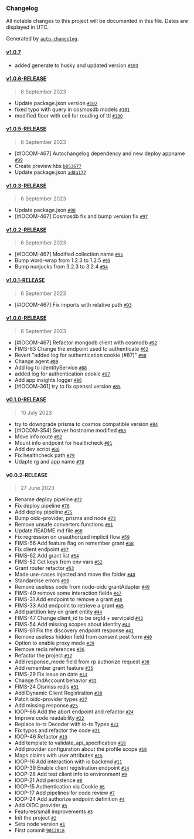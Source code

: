 ### Changelog

All notable changes to this project will be documented in this file. Dates are displayed in UTC.

Generated by [`auto-changelog`](https://github.com/CookPete/auto-changelog).

#### [v1.0.7](https://github.com/pagopa/io-openid-provider/compare/v1.0.6-RELEASE...v1.0.7)

- added generate to husky and updated version [`#103`](https://github.com/pagopa/io-openid-provider/pull/103)

#### [v1.0.6-RELEASE](https://github.com/pagopa/io-openid-provider/compare/v1.0.5-RELEASE...v1.0.6-RELEASE)

> 8 September 2023

- Update package.json version [`#102`](https://github.com/pagopa/io-openid-provider/pull/102)
- fixed typo with query in cosmosdb models [`#101`](https://github.com/pagopa/io-openid-provider/pull/101)
- modified floor with ceil for rouding of ttl [`#100`](https://github.com/pagopa/io-openid-provider/pull/100)

#### [v1.0.5-RELEASE](https://github.com/pagopa/io-openid-provider/compare/v1.0.3-RELEASE...v1.0.5-RELEASE)

> 6 September 2023

- [#IOCOM-467] Autochangelog dependency and new deploy appname [`#99`](https://github.com/pagopa/io-openid-provider/pull/99)
- Create preview.hbs [`b853677`](https://github.com/pagopa/io-openid-provider/commit/b8536775cb17f707d393a6b7557e7912924b0c25)
- Update package.json [`ad8a177`](https://github.com/pagopa/io-openid-provider/commit/ad8a177eef1791386a9fd36b27c407591996af46)

#### [v1.0.3-RELEASE](https://github.com/pagopa/io-openid-provider/compare/v1.0.2-RELEASE...v1.0.3-RELEASE)

> 6 September 2023

- Update package.json [`#98`](https://github.com/pagopa/io-openid-provider/pull/98)
- [#IOCOM-467] Cosmosdb fix and bump version fix [`#97`](https://github.com/pagopa/io-openid-provider/pull/97)

#### [v1.0.2-RELEASE](https://github.com/pagopa/io-openid-provider/compare/v1.0.1-RELEASE...v1.0.2-RELEASE)

> 6 September 2023

- [#IOCOM-467] Modified collection name [`#96`](https://github.com/pagopa/io-openid-provider/pull/96)
- Bump word-wrap from 1.2.3 to 1.2.5 [`#95`](https://github.com/pagopa/io-openid-provider/pull/95)
- Bump nunjucks from 3.2.3 to 3.2.4 [`#94`](https://github.com/pagopa/io-openid-provider/pull/94)

#### [v1.0.1-RELEASE](https://github.com/pagopa/io-openid-provider/compare/v1.0.0-RELEASE...v1.0.1-RELEASE)

> 6 September 2023

- [#IOCOM-467] Fix imports with relative path [`#93`](https://github.com/pagopa/io-openid-provider/pull/93)

#### [v1.0.0-RELEASE](https://github.com/pagopa/io-openid-provider/compare/v0.1.0-RELEASE...v1.0.0-RELEASE)

> 6 September 2023

- [#IOCOM-467] Refactor mongodb client with cosmodb [`#92`](https://github.com/pagopa/io-openid-provider/pull/92)
- FIMS-63 Change the endpoint used to authenticate [`#62`](https://github.com/pagopa/io-openid-provider/pull/62)
- Revert "added log for authentication cookie (#87)" [`#90`](https://github.com/pagopa/io-openid-provider/pull/90)
- Change agent [`#89`](https://github.com/pagopa/io-openid-provider/pull/89)
- Add log to identityService [`#88`](https://github.com/pagopa/io-openid-provider/pull/88)
- added log for authentication cookie [`#87`](https://github.com/pagopa/io-openid-provider/pull/87)
- Add app insights logger [`#86`](https://github.com/pagopa/io-openid-provider/pull/86)
- [#IOCOM-361] try to fix openssl version [`#85`](https://github.com/pagopa/io-openid-provider/pull/85)

#### [v0.1.0-RELEASE](https://github.com/pagopa/io-openid-provider/compare/v0.0.2-RELEASE...v0.1.0-RELEASE)

> 10 July 2023

- try to downgrade prisma to cosmos compatible version [`#84`](https://github.com/pagopa/io-openid-provider/pull/84)
- [#IOCOM-354] Server hostname modified [`#83`](https://github.com/pagopa/io-openid-provider/pull/83)
- Move info route [`#82`](https://github.com/pagopa/io-openid-provider/pull/82)
- Mount info endpoint for healthcheck [`#81`](https://github.com/pagopa/io-openid-provider/pull/81)
- Add dev script [`#80`](https://github.com/pagopa/io-openid-provider/pull/80)
- Fix healthcheck path [`#79`](https://github.com/pagopa/io-openid-provider/pull/79)
- Udapte rg and app name [`#78`](https://github.com/pagopa/io-openid-provider/pull/78)

#### v0.0.2-RELEASE

> 27 June 2023

- Rename deploy pipeline [`#77`](https://github.com/pagopa/io-openid-provider/pull/77)
- Fix deploy pipeline [`#76`](https://github.com/pagopa/io-openid-provider/pull/76)
- Add deploy pipeline [`#75`](https://github.com/pagopa/io-openid-provider/pull/75)
- Bump oidc-provider, prisma and node [`#73`](https://github.com/pagopa/io-openid-provider/pull/73)
- Remove unsafe converters functions [`#61`](https://github.com/pagopa/io-openid-provider/pull/61)
- Update README.md file [`#60`](https://github.com/pagopa/io-openid-provider/pull/60)
- Fix regression on unauthorized implicit flow [`#59`](https://github.com/pagopa/io-openid-provider/pull/59)
- FIMS-56 Add feature flag on remember grant [`#58`](https://github.com/pagopa/io-openid-provider/pull/58)
- Fix client endpoint [`#57`](https://github.com/pagopa/io-openid-provider/pull/57)
- FIMS-62 Add grant list [`#54`](https://github.com/pagopa/io-openid-provider/pull/54)
- FIMS-52 Get keys from env vars [`#52`](https://github.com/pagopa/io-openid-provider/pull/52)
- Grant router refactor [`#53`](https://github.com/pagopa/io-openid-provider/pull/53)
- Made use-cases injected and move the folder [`#48`](https://github.com/pagopa/io-openid-provider/pull/48)
- Standardise errors [`#50`](https://github.com/pagopa/io-openid-provider/pull/50)
- Remove useless code from node-oidc grantAdapter [`#49`](https://github.com/pagopa/io-openid-provider/pull/49)
- FIMS-49 remove some interaction fields [`#47`](https://github.com/pagopa/io-openid-provider/pull/47)
- FIMS-31 Add endpoint to remove a grant [`#46`](https://github.com/pagopa/io-openid-provider/pull/46)
- FIMS-33 Add endpoint to retrieve a grant [`#45`](https://github.com/pagopa/io-openid-provider/pull/45)
- Add partition key on grant entity [`#44`](https://github.com/pagopa/io-openid-provider/pull/44)
- FIMS-47 Change client_id to be orgId + serviceId [`#42`](https://github.com/pagopa/io-openid-provider/pull/42)
- FIMS-54 Add missing scopes about identity [`#43`](https://github.com/pagopa/io-openid-provider/pull/43)
- FIMS-61 Fix the discovery endpoint response [`#41`](https://github.com/pagopa/io-openid-provider/pull/41)
- Remove useless hidden field from consent post form [`#40`](https://github.com/pagopa/io-openid-provider/pull/40)
- Option to enable proxy mode [`#39`](https://github.com/pagopa/io-openid-provider/pull/39)
- Remove redis references [`#36`](https://github.com/pagopa/io-openid-provider/pull/36)
- Refactor the project [`#37`](https://github.com/pagopa/io-openid-provider/pull/37)
- Add response_mode field from rp authorize request [`#38`](https://github.com/pagopa/io-openid-provider/pull/38)
- Add remember grant feature [`#35`](https://github.com/pagopa/io-openid-provider/pull/35)
- FIMS-29 Fix issue on date [`#33`](https://github.com/pagopa/io-openid-provider/pull/33)
- Change findAccount behavior [`#32`](https://github.com/pagopa/io-openid-provider/pull/32)
- FIMS-24 Dismiss redis [`#31`](https://github.com/pagopa/io-openid-provider/pull/31)
- Add Dynamic Client Registration [`#30`](https://github.com/pagopa/io-openid-provider/pull/30)
- Patch oidc-provider types [`#27`](https://github.com/pagopa/io-openid-provider/pull/27)
- Add missing response [`#25`](https://github.com/pagopa/io-openid-provider/pull/25)
- IOOP-66 Add the abort endpoint and refactor [`#24`](https://github.com/pagopa/io-openid-provider/pull/24)
- Improve code readability [`#22`](https://github.com/pagopa/io-openid-provider/pull/22)
- Replace io-ts Decoder with io-ts Types [`#23`](https://github.com/pagopa/io-openid-provider/pull/23)
- Fix typos and refactor the code [`#21`](https://github.com/pagopa/io-openid-provider/pull/21)
- IOOP-46 Refactor [`#19`](https://github.com/pagopa/io-openid-provider/pull/19)
- Add template to validate_api_specification [`#18`](https://github.com/pagopa/io-openid-provider/pull/18)
- Add provider configuration about the profile scope [`#16`](https://github.com/pagopa/io-openid-provider/pull/16)
- Maps claims with user attributes [`#15`](https://github.com/pagopa/io-openid-provider/pull/15)
- IOOP-16 Add interaction with io backend [`#11`](https://github.com/pagopa/io-openid-provider/pull/11)
- IOOP-39 Enable client registration endpoint [`#14`](https://github.com/pagopa/io-openid-provider/pull/14)
- IOOP-28 Add test client info to environment [`#9`](https://github.com/pagopa/io-openid-provider/pull/9)
- IOOP-21 Add persistence [`#8`](https://github.com/pagopa/io-openid-provider/pull/8)
- IOOP-15 Authentication via Cookie [`#6`](https://github.com/pagopa/io-openid-provider/pull/6)
- IOOP-17 Add pipelines for code review [`#7`](https://github.com/pagopa/io-openid-provider/pull/7)
- IOOP-24 Add authorize endpoint definition [`#4`](https://github.com/pagopa/io-openid-provider/pull/4)
- Add OIDC provider [`#5`](https://github.com/pagopa/io-openid-provider/pull/5)
- Features/small improvements [`#3`](https://github.com/pagopa/io-openid-provider/pull/3)
- Init the project [`#2`](https://github.com/pagopa/io-openid-provider/pull/2)
- Sets node version [`#1`](https://github.com/pagopa/io-openid-provider/pull/1)
- First commit [`90120c6`](https://github.com/pagopa/io-openid-provider/commit/90120c60deee7b823ac89e35a55845d45fcd0b6e)
